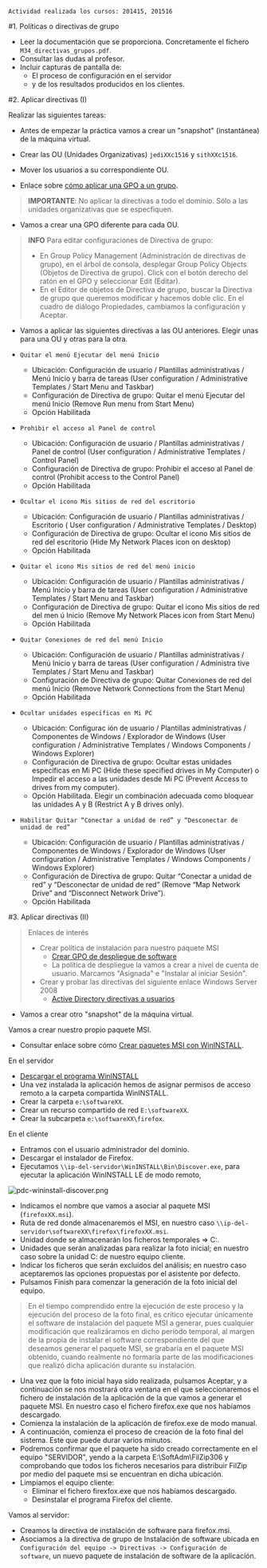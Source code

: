 
```
Actividad realizada los cursos: 201415, 201516
``` 

#1. Políticas o directivas de grupo

* Leer la documentación que se proporciona. Concretamente el fichero `M34_directivas_grupos.pdf`.
* Consultar las dudas al profesor.
* Incluir capturas de pantalla de:
    * El proceso de configuración en el servidor
    * y de los resultados producidos en los clientes.

#2. Aplicar directivas (I)

Realizar las siguientes tareas:

* Antes de empezar la práctica vamos a crear un "snapshot" (instantánea) de la máquina virtual.
* Crear las OU (Unidades Organizativas) `jediXXc1516` y `sithXXc1516`.
* Mover los usuarios a su correspondiente OU.


* Enlace sobre [cómo aplicar una GPO a un grupo](http://www.aprendeinformaticaconmigo.com/windows-server-2008-filtrar-una-gpo-para-aplicarla-a-grupos/).

> **IMPORTANTE**: No aplicar la directivas a todo el dominio. 
> Sólo a las unidades organizativas que se especfiquen.

* Vamos a crear una GPO diferente para cada OU.

> **INFO**
> Para editar configuraciones de Directiva de grupo:
> * En Group Policy Management (Administración de directivas de grupo), en el árbol de consola, desplegar Group Policy Objects (Objetos de Directiva de grupo). Click con el botón derecho del ratón en el GPO y seleccionar Edit (Editar).
> * En el Editor de objetos de Directiva de grupo, buscar la Directiva de grupo que queremos modificar y hacemos doble clic. En el cuadro de diálogo Propiedades, cambiamos la configuración y Aceptar.

* Vamos a aplicar las siguientes directivas a las OU anteriores. Elegir unas para una OU y otras para la otra.

* `Quitar el menú Ejecutar del menú Inicio`
    * Ubicación: Configuración de usuario / Plantillas administrativas / Menú Inicio y barra de tareas (User configuration / Administrative Templates / Start Menu and Taskbar)
    * Configuración de Directiva de grupo: Quitar el menú Ejecutar del menú Inicio (Remove Run menu from Start Menu)
    * Opción Habilitada
* `Prohibir el acceso al Panel de control`
    * Ubicación: Configuración de usuario / Plantillas administrativas / Panel de control (User configuration / Administrative Templates / Control Panel)
    * Configuración de Directiva de grupo: Prohibir el acceso al Panel de control (Prohibit access to the Control Panel)
    * Opción Habilitada
* `Ocultar el icono Mis sitios de red del escritorio`
    * Ubicación: Configuración de usuario / Plantillas administrativas / Escritorio ( User configuration / Administrative Templates / Desktop)
    * Configuración de Directiva de grupo: Ocultar el icono Mis sitios de red del escritorio (Hide My Network Places icon on desktop)
    * Opción Habilitada
* `Quitar el icono Mis sitios de red del menú inicio`
    * Ubicación: Configuración de usuario / Plantillas administrativas / Menú Inicio y barra de tareas (User configuration / Administrative Templates / Start Menu and Taskbar)
    * Configuración de Directiva de grupo: Quitar el icono Mis sitios de red del men ú Inicio (Remove My Network Places icon from Start Menu)
    * Opción Habilitada
* `Quitar Conexiones de red del menú Inicio`
    * Ubicación: Configuración de usuario / Plantillas administrativas / Menú Inicio y barra de tareas (User configuration / Administra tive Templates / Start Menu and Taskbar)
    * Configuración de Directiva de grupo: Quitar Conexiones de red del menú Inicio (Remove Network Connections from the Start Menu)
    * Opción Habilitada
* `Ocultar unidades específicas en Mi PC`
    * Ubicación: Configurac ión de usuario / Plantillas administrativas / Componentes de Windows / Explorador de Windows (User configuration / Administrative Templates / Windows Components / Windows Explorer)
    * Configuración de Directiva de grupo: Ocultar estas unidades específicas en Mi PC (Hide these specified drives in My Computer) o Impedir el acceso a las unidades desde Mi PC (Prevent Access to drives from my computer).
    * Opción Habilitada. Elegir un combinación adecuada como bloquear las unidades A y B (Restrict A y B drives only).
* `Habilitar Quitar “Conectar a unidad de red” y “Desconectar de unidad de red”`
    * Ubicación: Configuración de usuario / Plantillas administrativas / Componentes de Windows / Explorador de Windows (User configuration / Administrative Templates / Windows Components / Windows Explorer)
    * Configuración de Directiva de grupo: Quitar “Conectar a unidad de red” y “Desconectar de unidad de red” (Remove “Map Network Drive” and “Disconnect Network Drive”).
    * Opción Habilitada

#3. Aplicar directivas (II)

> Enlaces de interés
>
> * Crear política de instalación para nuestro paquete MSI 
>    * [Crear GPO de despliegue de software](http://www.aprendeinformaticaconmigo.com/windows-server-2008-crear-gpo-de-despliegue-de-software/)
>    * La política de despliegue la vamos a crear a nivel de cuenta de usuario. Marcamos "Asignada" e "Instalar al iniciar Sesión".
> * Crear y probar las directivas del siguiente enlace Windows Server 2008
>    * [Active Directory directivas a usuarios](https://losindestructibles.wordpress.com/2011/05/22/windows-server-2008-active-directory-gpo-directivas-a-usuarios/)

* Vamos a crear otro "snapshot" de la máquina virtual.

Vamos a crear nuestro propio paquete MSI.
* Consultar enlace sobre cómo [Crear paquetes MSI con WinINSTALL](http://www.ite.educacion.es/formacion/materiales/85/cd/windows/11Directivas/crear_paquetes_msi.html).

En el servidor
* [Descargar el programa WinINSTALL](http://www.downloadsource.es/3414/WinINSTALL-LE/)
* Una vez instalada la aplicación hemos de asignar permisos de acceso remoto a la carpeta compartida WinINSTALL.
* Crear la carpeta `e:\softwareXX`.
* Crear un recurso compartido de red `E:\softwareXX`. 
* Crear la subcarpeta `e:\softwareXX\firefox`.

En el cliente
* Entramos con el usuario administrador del dominio.
* Descargar el instalador de Firefox.
* Ejecutamos `\\ip-del-servidor\WinINSTALL\Bin\Discover.exe`, 
para ejecutar la aplicación WinINSTALL LE de modo remoto, 

![pdc-wininstall-discover.png](.files/pdc-wininstall-discover.png)

* Indicamos el nombre que vamos a asociar al paquete MSI (`firefoxXX.msi`).
* Ruta de red donde almacenaremos el MSI, en nuestro caso 
`\\ip-del-servidor\softwareXX\firefox\firefoxXX.msi`.
* Unidad donde se almacenarán los ficheros temporales => C:.
* Unidades que serán analizadas para realizar la foto inicial; 
en nuestro caso sobre la unidad C: de nuestro equipo cliente.
* Indicar los ficheros que serán excluidos del análisis; 
en nuestro caso aceptaremos las opciones propuestas por el asistente por defecto.
* Pulsamos Finish para comenzar la generación de la foto inicial del equipo.

> En el tiempo comprendido entre la ejecución de este proceso y la ejecución 
del proceso de la foto final, es crítico ejecutar únicamente el software 
de instalación del paquete MSI a generar, pues cualquier modificación 
que realizáramos en dicho periodo temporal, al margen de la propia de instalar
 el software correspondiente del que deseamos generar el paquete MSI, 
 se grabaría en el paquete MSI obtenido, cuando realmente no formaría parte de las modificaciones que realizó dicha aplicación durante su instalación. 

* Una vez que la foto inicial haya sido realizada, pulsamos Aceptar, y 
a continuación se nos mostrará otra ventana en el que seleccionaremos el fichero 
de instalación de la aplicación de la que vamos a generar el paquete MSI.
En nuestro caso el fichero firefox.exe que nos habíamos descargado.
* Comienza la instalación de la aplicación de firefox.exe de modo manual.
* A continuación, comienza el proceso de creación de la foto final del sistema.
Este que puede durar varios minutos. 
* Podremos confirmar que el paquete ha sido creado correctamente en el equipo "SERVIDOR", yendo a la carpeta E:\SoftAdm\FilZip306 y comprobando que todos los ficheros necesarios para distribuir FilZip por medio del paquete msi se encuentran en dicha ubicación.
* Limpiamos el equipo cliente:
    * Eliminar el fichero firexfox.exe que nos habíamos descargado.
    * Desinstalar el programa Firefox del cliente.
    
Vamos al servidor:
* Creamos la directiva de instalación de software para firefox.msi.
* Asociamos a la directiva de grupo de Instalación de software ubicada en 
`Configuración del equipo -> Directivas -> Configuración de software`, 
un nuevo paquete de instalación de software de la aplicación.


